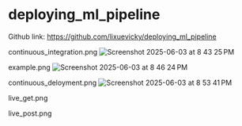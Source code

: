 # deploying_ml_pipeline
Github link: https://github.com/lixuevicky/deploying_ml_pipeline

continuous_integration.png
![Screenshot 2025-06-03 at 8 43 25 PM](https://github.com/user-attachments/assets/2a095646-a9dc-459f-829b-dd3161c0a422)

example.png
![Screenshot 2025-06-03 at 8 46 24 PM](https://github.com/user-attachments/assets/157156cd-82bb-4f1f-92a4-eec173120ddb)

continuous_deloyment.png
![Screenshot 2025-06-03 at 8 53 41 PM](https://github.com/user-attachments/assets/1b7642c2-3c24-453b-9080-e6a0b0665965)

live_get.png


live_post.png

